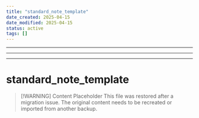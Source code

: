 ```yaml
---
title: "standard_note_template"
date_created: 2025-04-15
date_modified: 2025-04-15
status: active
tags: []
---
```


---

---

---

# standard_note_template

> [\!WARNING] Content Placeholder
> This file was restored after a migration issue. The original content needs to be recreated or imported from another backup.

